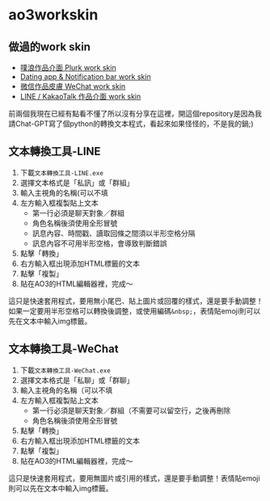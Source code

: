 # ao3workskin

## 做過的work skin
- [噗浪作品介面 Plurk work skin](https://archiveofourown.org/works/50291578)
- [Dating app & Notification bar work skin](https://archiveofourown.org/works/50925736)
- [微信作品皮膚 WeChat work skin](https://archiveofourown.org/works/53577484)
- [LINE / KakaoTalk 作品介面 work skin](https://archiveofourown.org/works/54635311)

前兩個我現在已經有點看不懂了所以沒有分享在這裡，開這個repository是因為我請Chat-GPT寫了個python的轉換文本程式，看起來如果怪怪的，不是我的鍋;)

  
## 文本轉換工具-LINE
1. 下載`文本轉換工具-LINE.exe`
2. 選擇文本格式是「私訊」或「群組」
3. 輸入主視角的名稱(可以不填
4. 左方輸入框複製貼上文本
   - 第一行必須是聊天對象／群組
   - 角色名稱後須使用全形冒號
   - 訊息內容、時間戳、讀取回條之間須以半形空格分隔
   - 訊息內容不可用半形空格，會導致判斷錯誤
6. 點擊「轉換」
7. 右方輸入框出現添加HTML標籤的文本
8. 點擊「複製」
9. 貼在AO3的HTML編輯器裡，完成～

這只是快速套用程式，要用無小尾巴、貼上圖片或回覆的樣式，還是要手動調整！如果一定要用半形空格可以轉換後調整，或使用編碼`&nbsp;`，表情貼emoji則可以先在文本中輸入img標籤。
  

## 文本轉換工具-WeChat
1. 下載`文本轉換工具-WeChat.exe`
2. 選擇文本格式是「私聊」或「群聊」
3. 輸入主視角的名稱（可以不填
4. 左方輸入框複製貼上文本
   - 第一行必須是聊天對象／群組（不需要可以留空行，之後再刪除
   - 角色名稱後須使用全形冒號
6. 點擊「轉換」
7. 右方輸入框出現添加HTML標籤的文本
8. 點擊「複製」
9. 貼在AO3的HTML編輯器裡，完成～

這只是快速套用程式，要用無圖片或引用的樣式，還是要手動調整！表情貼emoji則可以先在文本中輸入img標籤。
